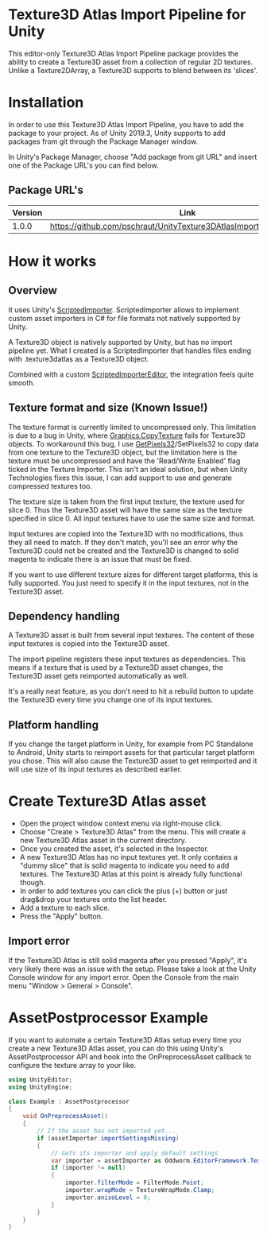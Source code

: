 # Texture3D Atlas Import Pipeline for Unity

This editor-only Texture3D Atlas Import Pipeline package provides the ability to create a Texture3D asset from a collection of regular 2D textures. Unlike a Texture2DArray, a Texture3D supports to blend between its 'slices'.


# Installation

In order to use this Texture3D Atlas Import Pipeline, you have to add the package to your project. As of Unity 2019.3, Unity supports to add packages from git through the Package Manager window.

In Unity's Package Manager, choose "Add package from git URL" and insert one of the Package URL's you can find below.

## Package URL's

| Version  |     Link      |
|----------|:-------------:|
| 1.0.0 | https://github.com/pschraut/UnityTexture3DAtlasImportPipeline.git#1.0.0 |



# How it works

## Overview

It uses Unity's [ScriptedImporter](https://docs.unity3d.com/Manual/ScriptedImporters.html). ScriptedImporter allows to implement custom asset importers in C# for file formats not natively supported by Unity.

A Texture3D object is natively supported by Unity, but has no import pipeline yet. What I created is a ScriptedImporter that handles files ending with .texture3datlas as a Texture3D object.

Combined with a custom [ScriptedImporterEditor](https://docs.unity3d.com/ScriptReference/Experimental.AssetImporters.ScriptedImporterEditor.html),  the integration feels quite smooth.


## Texture format and size (Known Issue!)

The texture format is currently limited to uncompressed only. This limitation is due to a bug in Unity, where [Graphics.CopyTexture](https://docs.unity3d.com/ScriptReference/Graphics.CopyTexture.html) fails for Texture3D objects. To workaround this bug, I use [GetPixels32](https://docs.unity3d.com/ScriptReference/Texture2D.GetPixels32.html)/SetPixels32 to copy data from one texture to the Texture3D object, but the limitation here is the texture must be uncompressed and have the 'Read/Write Enabled' flag ticked in the Texture Importer. This isn't an ideal solution, but when Unity Technologies fixes this issue, I can add support to use and generate compressed textures too.

The texture size is taken from the first input texture, the texture used for slice 0. Thus the Texture3D asset will have the same size as the texture specified in slice 0. All input textures have to use the same size and format.

Input textures are copied into the Texture3D with no modifications, thus they all need to match. If they don't match, you'll see an error why the Texture3D could not be created and the Texture3D is changed to solid magenta to indicate there is an issue that must be fixed.

If you want to use different texture sizes for different target platforms, this is fully supported. You just need to specify it in the input textures, not in the Texture3D asset.


## Dependency handling

A Texture3D asset is built from several input textures. The content of those input textures is copied into the Texture3D asset.

The import pipeline registers these input textures as dependencies. This means if a texture that is used by a Texture3D asset changes, the Texture3D asset gets reimported automatically as well.

It's a really neat feature, as you don't need to hit a rebuild button to update the Texture3D every time you change one of its input textures.

## Platform handling

If you change the target platform in Unity, for example from PC Standalone to Android, Unity starts to reimport assets for that particular target platform you chose. This will also cause the Texture3D asset to get reimported and it will use size of its input textures as described earlier.


# Create Texture3D Atlas asset

* Open the project window context menu via right-mouse click.
* Choose "Create > Texture3D Atlas" from the menu. This will create a new Texture3D Atlas asset in the current directory.
* Once you created the asset, it's selected in the Inspector.
* A new Texture3D Atlas has no input textures yet. It only contains a "dummy slice" that is solid magenta to indicate you need to add textures. The Texture3D Atlas at this point is already fully functional though.
* In order to add textures you can click the plus (+) button or just drag&drop your textures onto the list header.
* Add a texture to each slice.
* Press the "Apply" button.


## Import error

If the Texture3D Atlas is still solid magenta after you pressed "Apply", it's very likely there was an issue with the setup. Please take a look at the Unity Console window for any import error. Open the Console from the main menu "Window > General > Console".


# AssetPostprocessor Example

If you want to automate a certain Texture3D Atlas setup every time you create a new Texture3D Atlas asset, you can do this using Unity's AssetPostprocessor API and hook into the OnPreprocessAsset callback to configure the texture array to your like.

```csharp
using UnityEditor;
using UnityEngine;

class Example : AssetPostprocessor
{
    void OnPreprocessAsset()
    {
        // If the asset has not imported yet...
        if (assetImporter.importSettingsMissing)
        {
            // Gets its importer and apply default settings
            var importer = assetImporter as Oddworm.EditorFramework.Texture3DAtlasImporter;
            if (importer != null)
            {
                importer.filterMode = FilterMode.Point;
                importer.wrapMode = TextureWrapMode.Clamp;
                importer.anisoLevel = 0;
            }
        }
    }
}
```